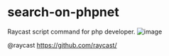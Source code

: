 
# search-on-phpnet
Raycast script command for php developer.
![image](https://user-images.githubusercontent.com/1387333/110444286-e4c99800-80cd-11eb-9bb6-0526874ff608.png)

@raycast https://github.com/raycast/

